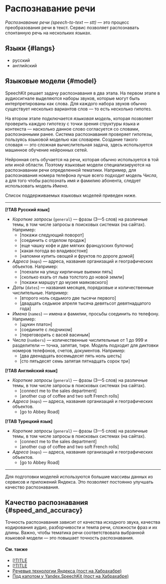 # Распознавание речи

_Распознавание речи (speech-to-text — stt)_ — это процесс преобразования речи в текст. Сервис позволяет распознавать спонтанную речь на нескольких языках.

## Языки {#langs}

- русский
- английский


## Языковые модели {#model}

SpeechKit решает задачу распознавания в два этапа. На первом этапе в аудиосигнале выделяются наборы звуков, которые могут быть интерпретированы как слова. Для каждого набора звуков обычно существует несколько вариантов слов — то есть несколько гипотез.

На втором этапе подключается _языковая модель_, которая позволяет проверить каждую гипотезу с точки зрения структуры языка и контекста — насколько данное слово согласуется со словами, распознанными ранее. Система распознавания проверяет гипотезы, пользуясь языковой моделью как словарем. Создание такого словаря — это сложная вычислительная задача, здесь используется машинное обучение нейронных сетей.

Нейронная сеть обучается на речи, которая обычно используется в той или иной области. Поэтому языковые модели специализируются на распознавании речи определенной тематики. Например, для распознавания номера телефона лучше всего подходит модель _Числа_, а для того чтобы распознать имя и фамилию абонента, следует использовать модель _Имена_.

Список поддерживаемых языковых моделей приведен ниже.

---

**[!TAB Русский язык]**

- _Короткие запросы_ (`general`) — фразы (3—5 слов) на различные темы, в том числе запросы в поисковых системах (на сайтах).
    Например:
    - [покажи следующий поворот]
    - [соединить с отделом продаж]
    - [еще чашку кофе и две мягких французских булочки]
    - [какая погода во владивостоке]
    - [напомни купить овощей и фруктов по дороге домой]
- _Адреса_ (`maps`) — адреса, названия организаций и географических объектов.
    Например:
    - [поехали на улицу кирпичные выемки пять]
    - [сколько ехать от льва толстого до новой земли]
    - [покажи маршрут до музея маяковского]
- _Даты_ (`dates`) — названия месяцев, порядковые и количественные числительные.
    Например:
    - [второго ноль седьмого две тысячи первого]
    - [двадцать седьмое апреля тысяча девятьсот девятнадцатого года]
- _Имена_ (`names`) — имена и фамилии, просьбы соединить по телефону.
    Например:
    - [щукин платон]
    - [соедините с людчиком]
    - [переговорить с васей васиным]
- _Числа_ (`numbers`) — количественные числительные от 1 до 999 и разделители — точка, запятая, тире. Модель подходит для диктовки номеров телефонов, счетов, документов.
    Например:
    - [два двенадцать восемьдесят пять ноль шесть]
    - [сто пятьдесят семь запятая пятнадцать сорок три]

**[!TAB Английский язык]**

- _Короткие запросы_ (`general`) — фразы (3—5 слов) на различные темы, в том числе запросы в поисковых системах (на сайтах).
    - [connect me to the sales department]
    - [another cup of coffee and two soft French rolls]
- _Адреса_ (`maps`) — адреса, названия организаций и географических объектов.
    - [go to Abbey Road]

**[!TAB Турецкий язык]**

- _Короткие запросы_ (`general`) — фразы (3—5 слов) на различные темы, в том числе запросы в поисковых системах (на сайтах).
    - [connect me to the sales department]
    - [another cup of coffee and two soft French rolls]
- _Адреса_ (`maps`) — адреса, названия организаций и географических объектов.
    - [go to Abbey Road]

---

Для подготовки моделей используются большие массивы данных из сервисов и приложений Яндекса. Это позволяет постоянно улучшать качество распознавания.

## Качество распознавания {#speed_and_accuracy}

Точность распознавания зависит от качества исходного звука, качества кодирования аудио, разборчивости и темпа речи, сложности фраз и их длины. Важно, чтобы тематика речи соответствовала выбранной языковой модели — это повышает точность распознавания.

#### См. также

- [[!TITLE](request.md)
- [[!TITLE](streaming.md)
- [Речевые технологии Яндекса (пост на Хабрахабре)](https://habrahabr.ru/company/yandex/blog/243813/)
- [Под капотом у Yandex.SpeechKit (пост на Хабрахабре)](https://habrahabr.ru/company/yandex/blog/198556/)
